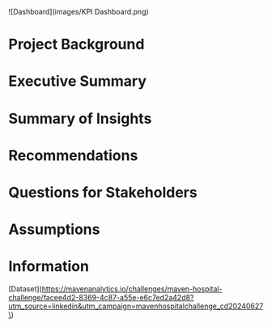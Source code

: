 ![Dashboard](images/KPI Dashboard.png)

# Project Background

# Executive Summary

# Summary of Insights

# Recommendations

# Questions for Stakeholders


# Assumptions

# Information
[Dataset](https://mavenanalytics.io/challenges/maven-hospital-challenge/facee4d2-8369-4c87-a55e-e6c7ed2a42d8?utm_source=linkedin&utm_campaign=mavenhospitalchallenge_cd20240627\)

